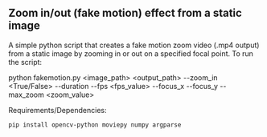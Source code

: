 ## Zoom in/out (fake motion) effect from a static image

A simple python script that creates a fake motion zoom video (.mp4 output) from a static image by zooming in or out on a specified focal point. To run the script:

python fakemotion.py <image_path> <output_path> --zoom_in <True/False> --duration <seconds> --fps <fps_value> --focus_x <x> --focus_y <y> --max_zoom <zoom_value>

Requirements/Dependencies:
```bash
pip install opencv-python moviepy numpy argparse
